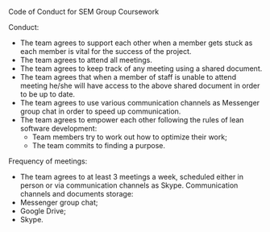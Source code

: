 Code of Conduct for SEM Group Coursework

Conduct:
- The team agrees to support each other when a member gets stuck as each member is vital
for the success of the project.
- The team agrees to attend all meetings.
- The team agrees to keep track of any meeting using a shared document.
- The team agrees that when a member of staff is unable to attend meeting he/she will have
access to the above shared document in order to be up to date.
- The team agrees to use various communication channels as Messenger group chat in order
to speed up communication.
- The team agrees to empower each other following the rules of lean software development:
  - Team members try to work out how to optimize their work;
  -  The team commits to finding a purpose.

Frequency of meetings:
- The team agrees to at least 3 meetings a week, scheduled either in person or via
communication channels as Skype.
Communication channels and documents storage:
- Messenger group chat;
- Google Drive;
- Skype.